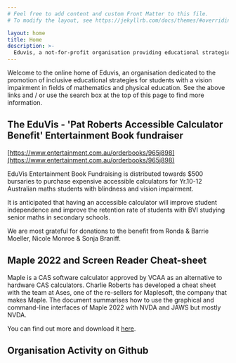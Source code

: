 ```yaml
---
# Feel free to add content and custom Front Matter to this file.
# To modify the layout, see https://jekyllrb.com/docs/themes/#overriding-theme-defaults

layout: home
title: Home
description: >-
  Eduvis, a not-for-profit organisation providing educational strategies for blind and vision (visually) impaired students taking up studies in mathematics and physical education within higher education. Founded by Charlie Roberts. Provides funding for accessible calculators, research and development of accessible CAS software calculators and presentations as a resource for VI students on available CAS solutions.
---
```


Welcome to the online home of Eduvis, an organisation dedicated to the promotion of inclusive educational strategies for students with a vision impairment in fields of mathematics and physical education. See the above links and / or use the search box at the top of this page to find more information.

## The EduVis - 'Pat Roberts Accessible Calculator Benefit' Entertainment Book fundraiser

[https://www.entertainment.com.au/orderbooks/965j898](https://www.entertainment.com.au/orderbooks/965j898)

EduVis Entertainment Book Fundraising is distributed towards $500 bursaries to purchase expensive accessible calculators for Yr.10-12 Australian maths students with blindness and vision impairment.

It is anticipated that having an accessible calculator will improve student independence and improve the retention rate of students with BVI studying senior maths in secondary schools.

We are most grateful for donations to the benefit from Ronda & Barrie Moeller, Nicole Monroe & Sonja Braniff.

## Maple 2022 and Screen Reader Cheat-sheet

Maple is a CAS software calculator approved by VCAA as an alternative to hardware CAS calculators. Charlie Roberts has developed a cheat sheet with the team at Ases, one of the re-sellers for Maplesoft, the company that makes Maple. The document summarises how to use the graphical and command-line interfaces of Maple 2022 with NVDA and JAWS but mostly NVDA.

You can find out more and download it [here](/maple-2022-cheat-sheet/).

## Organisation Activity on Github

<div class="github-profile-badge" data-user="eduvis"></div>
<script src="https://cdn.jsdelivr.net/gh/Rapsssito/github-profile-badge@latest/src/widget.min.js"></script>
